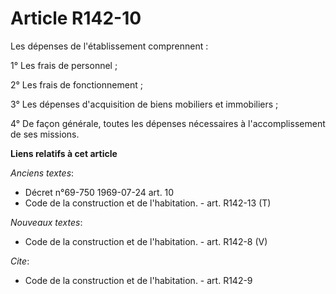 # Article R142-10

Les dépenses de l'établissement comprennent : 

1° Les frais de personnel ; 

2° Les frais de fonctionnement ; 

3° Les dépenses d'acquisition de biens mobiliers et immobiliers ; 

4° De façon générale, toutes les dépenses nécessaires à l'accomplissement de ses missions.

**Liens relatifs à cet article**

_Anciens textes_:

  - Décret n°69-750 1969-07-24 art. 10
  - Code de la construction et de l'habitation. - art. R142-13 (T)

_Nouveaux textes_:

  - Code de la construction et de l'habitation. - art. R142-8 (V)

_Cite_:

  - Code de la construction et de l'habitation. - art. R142-9
